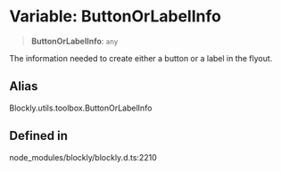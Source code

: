 # Variable: ButtonOrLabelInfo

> **ButtonOrLabelInfo**: `any`

The information needed to create either a button or a label in the flyout.

## Alias

Blockly.utils.toolbox.ButtonOrLabelInfo

## Defined in

node_modules/blockly/blockly.d.ts:2210
